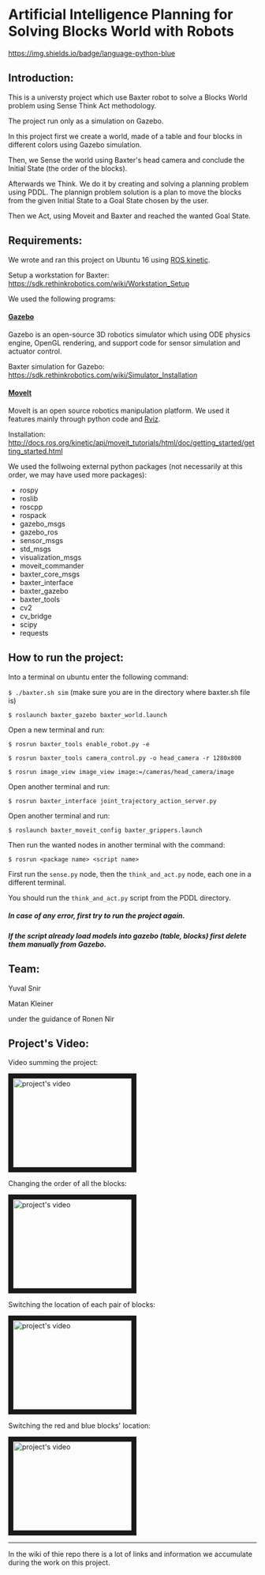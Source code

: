 # Artificial Intelligence Planning for Solving Blocks World with Robots 

https://img.shields.io/badge/language-python-blue

## Introduction:

This is a universty project which use Baxter robot to solve a Blocks World problem using Sense Think Act methodology. 

The project run only as a simulation on Gazebo. 

In this project first we create a world, made of a table and four blocks in different colors using Gazebo simulation. 

Then, we Sense the world using Baxter's head camera and conclude the Initial State (the order of the blocks). 

Afterwards we Think. We do it by creating and solving a planning problem using PDDL. The plannign problem solution is a plan to move the blocks from the given Initial State to a Goal State chosen by the user. 

Then we Act, using Moveit and Baxter and reached the wanted Goal State. 

## Requirements: 

We wrote and ran this project on Ubuntu 16 using [ROS kinetic](http://wiki.ros.org/kinetic/Installation). 

Setup a workstation for Baxter: https://sdk.rethinkrobotics.com/wiki/Workstation_Setup

We used the following programs:

#### [Gazebo](http://gazebosim.org/)

Gazebo is an open-source 3D robotics simulator which using ODE physics engine, OpenGL rendering, and support code for sensor simulation and actuator control.

Baxter simulation for Gazebo: https://sdk.rethinkrobotics.com/wiki/Simulator_Installation

#### [MoveIt](https://moveit.ros.org/)

MoveIt is an open source robotics manipulation platform. We used it features mainly through python code and [Rviz](http://docs.ros.org/kinetic/api/moveit_tutorials/html/doc/quickstart_in_rviz/quickstart_in_rviz_tutorial.html). 

Installation: http://docs.ros.org/kinetic/api/moveit_tutorials/html/doc/getting_started/getting_started.html

We used the follwoing external python packages (not necessarily at this order, we may have used more packages): 

* rospy
* roslib
* roscpp
* rospack
* gazebo_msgs
* gazebo_ros
* sensor_msgs
* std_msgs
* visualization_msgs
* moveit_commander
* baxter_core_msgs
* baxter_interface
* baxter_gazebo
* baxter_tools
* cv2 
* cv_bridge
* scipy
* requests 

## How to run the project:

Into a terminal on ubuntu enter the following command: 

`$ ./baxter.sh sim` (make sure you are in the directory where baxter.sh file is) 

`$ roslaunch baxter_gazebo baxter_world.launch`

Open a new terminal and run: 

`$ rosrun baxter_tools enable_robot.py -e`

`$ rosrun baxter_tools camera_control.py -o head_camera -r 1280x800`

`$ rosrun image_view image_view image:=/cameras/head_camera/image`

Open another terminal and run: 

`$ rosrun baxter_interface joint_trajectory_action_server.py`

Open another terminal and run: 

`$ roslaunch baxter_moveit_config baxter_grippers.launch`

Then run the wanted nodes in another terminal with the command: 

`$ rosrun <package name> <script name>`

First run the `sense.py` node, then the `think_and_act.py` node, each one in a different terminal.  

You should run the `think_and_act.py` script from the PDDL directory.

##### In case of any error, first try to run the project again.

##### If the script already load models into gazebo (table, blocks) first delete them manually from Gazebo. 


## Team:

Yuval Snir 

Matan Kleiner 

under the guidance of Ronen Nir

## Project's Video: 

Video summing the project: 

<a href="http://www.youtube.com/watch?feature=player_embedded&v=US_xKeu5Bwk
" target="_blank"><img src="http://img.youtube.com/vi/US_xKeu5Bwk/0.jpg" 
alt="project's video" width="240" height="180" border="10" /></a>

Changing the order of all the blocks: 

<a href="http://www.youtube.com/watch?feature=player_embedded&v=ejzN4vBFjZA
" target="_blank"><img src="http://img.youtube.com/vi/ejzN4vBFjZA/0.jpg" 
alt="project's video" width="240" height="180" border="10" /></a>

Switching the location of each pair of blocks:

<a href="http://www.youtube.com/watch?feature=player_embedded&v=Jw--K7xer00
" target="_blank"><img src="http://img.youtube.com/vi/Jw--K7xer00/0.jpg" 
alt="project's video" width="240" height="180" border="10" /></a>

Switching the red and blue blocks' location:

<a href="http://www.youtube.com/watch?feature=player_embedded&v=U9Tuuu8TSTA
" target="_blank"><img src="http://img.youtube.com/vi/U9Tuuu8TSTA/0.jpg" 
alt="project's video" width="240" height="180" border="10" /></a>

***

In the wiki of thie repo there is a lot of links and information we accumulate during the work on this project. 

